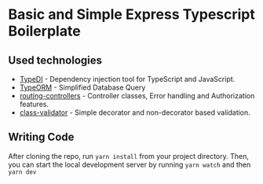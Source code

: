 # Basic and Simple Express Typescript Boilerplate

## Used technologies
- [TypeDI](https://github.com/typestack/typedi) - Dependency injection tool for TypeScript and JavaScript.
- [TypeORM](https://github.com/typeorm/typeorm) - Simplified Database Query
- [routing-controllers](https://github.com/typestack/routing-controllers) - Controller classes, Error handling and Authorization features.
- [class-validator](https://github.com/typestack/class-validator) - Simple decorator and non-decorator based validation.


## Writing Code
After cloning the repo, run `yarn install` from your project directory. Then, you can start the local development server by running `yarn watch` and then `yarn dev`
